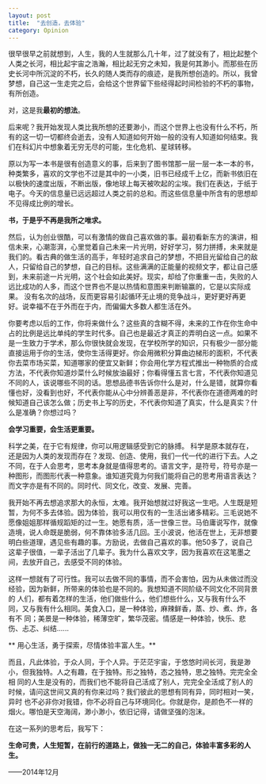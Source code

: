 ```yaml
---
layout: post
title:  "去创造，去体验"
category: Opinion
---
```


很早很早之前就想到，人生，我的人生就那么几十年，过了就没有了，相比起整个人类之长河，相比起宇宙之浩瀚，相比起无穷之未知，我是何其渺小。而那些在历史长河中所沉淀的不朽，长久的随人类而存的痕迹，是我所想创造的。所以，我曾梦想，自己这一生走完之后，会给这个世界留下些经得起时间检验的不朽的事物，有所创造。
 
​对，这是我**最初的想法**。

后来呢​？我开始发现人类比我所想的还要渺小，而这个世界上也没有什么不朽，所有的这一切一切都终会逝去，没有人知道如何开始一般的没有人知道如何结束。我们在科幻片中想象着无穷无尽的可能，生化危机、星球转移。

原以为写一本书是很有创造意义的事，后来到了图书馆那一层一层一本一本的书，种类繁多，喜欢的文学也不过是其中的一小类，旧书已经成千上亿，而新书依旧在以极快的速度出版，不断出版，像地球上每天被吹起的尘埃。​我们在表达，于纸于电子。今天的信息量已远远超过人类之前的总和。而这些信息量中所含有的思想却不见得成比例的增长。

**书，于是乎不再是我所之唯求。**

 然后，认为创业很酷，可以有激情的做自己喜欢做的事。最初看新东方的演讲，相信未来，心潮澎湃，心里觉着自己未来一片光明，好好学习，努力拼搏，未来就是我们的。看古典的做生活的高手，年轻时追求自己的梦想，不把目光留给自己的敌人，只留给自己的梦想，自己的目标。这些满满的正能量的视频文字，都让自己感到，未来前途一片光明，这个社会如此美好。现实，却给了你重重一击，失败的人远比成功的人多，而这个世界也不是以热情和意图来判断输赢的，它是以实际成果。 没有名次的战场，反而更容易引起循环无止境的竞争战斗，更好更好再更好。说幸福不在于外而在于内，而偏偏大多数人都生活在外。

你要考虑以后的工作，你将来做什么？​这些真的含糊不得，未来的工作在你生命中占的比例是远比单纯的学生时代多。自己也是最近才真正的弄明白这一点。如果不是一生致力于学术，那么你很快就会发现，在学校所学的知识，只有极少一部分能直接运用于你的生活，使你生活得更好。你会用微积分算曲边梯形的面积，不代表你去菜市场买菜，知道哪家的便宜又新鲜；你会用化学方程式推出一种物质的合成方法，不代表你知道炒菜什么时候放油最好；你看得懂五言七言，不代表你知道见不同的人，该说哪些不同的话。思想品德书告诉你什么是对，什么是错，就算你看懂也好，没看到也好，不代表你能从心中分辨善恶是非，不代表你在道德两难的时候知道自己该怎么做；历史书上写的历史，不代表你知道了真实，什么是真实？什么是准确？你想过吗？

 **会学习重要，会生活更重要。**

科学之美，在于它有规律，你可以用逻辑感受到它的脉搏​。
科学是原本就存在，还是因为人类的发现而存在？发现、创造、使用，我们一代一代的进行下去。人之不同，在于人会思考，思考本身就是值得思考的。语言文字，是符号，符号亦是一种图形，而图形代表一种意象。谁知道究竟为何我们能将自己的思考用语言表达？而文字亦是有不同的。同时代、同文化，改变、发展、完善。

我开始不再去想追求那大的永恒，太难。我开始想就过好我这一生吧。人生既是短暂，为何不多去体验。因为体验，我可以用仅有的一生活出诸多精彩。三毛说她不愿像姐姐那样循规蹈矩的过一生。她愿有质，活一世像三世。马伯庸说写作，就像造境，说人命既是脆弱，何不靠体验多活几回。王小波说，他活在世上，无非想要明白些道理，遇见些有趣的事。方励说，去做自己喜欢的事。他50多了，说自己这辈子很值，一辈子活出了几辈子。我为什么喜欢文字，因为我喜欢在这笔墨之间，去放开自己，去感受不同的体验。

  这样一想就有了可行性。我可以去做不同的事情，而不会害怕，因为从未做过而没经验，因为新鲜，所带来的体验也是不同的。我想知道不同阶级不同文化不同背景的 人们，都有着怎样的生活，他们做些什么，他们想些什么，又与我有什么不同，又与我有什么相同​。美食入口，是一种体验，麻辣鲜香，蒸、炒、煮、炸，各有不 同；美景是一种体验，稀薄空旷，繁华茂密。情感是一种体验，快乐、悲伤、忐忑、纠结......
  

** 用心生活，勇于探索，尽情体验丰富人生。**


 而且，凡此体验，于众人​同，于个人异。于茫茫宇宙，于悠悠时间长河，我是渺小，但我独特。人之有趣，在于独特。形之独特，态之独特，思之独特。完完全全相 同的人生是没有的，而我们也不能将自己活成了别人，完完全全活成了别人的时候，请问这世间又真的有你来过吗？我们彼此的思想有同有异，同时相对一笑，异时 也不必非你对我错，你不必将自己与环境同化。你就是你，是颜色不一样的烟火。哪怕是天空海阔，渺小渺小，依旧记得，请做坚强的泡沫。

在这一系列的思考后，我写下：

**生命可贵，人生短暂，在前行的道路上，做独一无二的自己，体验丰富多彩的人生。​**

——2014年12月
